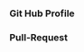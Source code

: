 <h3><a hreaf=https://volodymyr-mykhailiuk.github.io/newproject>Git Hub Profile</a></h3>
<h3><a hreaf=https://github.com/volodymyr-mykhailiuk/newproject/pulls>Pull-Request</a></h3>
